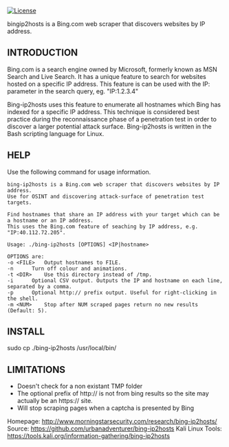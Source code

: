 [![License](https://img.shields.io/badge/license-GPLv2-green.svg)](https://raw.githubusercontent.com/urbanadventurer/whatweb/master/LICENSE)

bingip2hosts is a Bing.com web scraper that discovers websites by IP address.

INTRODUCTION
------------
Bing.com is a search engine owned by Microsoft, formerly known as MSN Search and Live Search. It has a unique feature to search for websites hosted on a specific IP address. This feature is can be used with the IP: parameter in the search query, eg. "IP:1.2.3.4"

Bing-ip2hosts uses this feature to enumerate all hostnames which Bing has indexed for a specific IP address. This technique is considered best practice during the reconnaissance phase of a penetration test in order to discover a larger potential attack surface. Bing-ip2hosts is written in the Bash scripting language for Linux.

HELP
-------
Use the following command for usage information.

```
bing-ip2hosts is a Bing.com web scraper that discovers websites by IP address.
Use for OSINT and discovering attack-surface of penetration test targets.

Find hostnames that share an IP address with your target which can be a hostname or an IP address.
This uses the Bing.com feature of seaching by IP address, e.g. "IP:40.112.72.205".

Usage: ./bing-ip2hosts [OPTIONS] <IP|hostname>

OPTIONS are:
-o <FILE>	Output hostnames to FILE.
-n		Turn off colour and animations.
-t <DIR>	Use this directory instead of /tmp.
-i		Optional CSV output. Outputs the IP and hostname on each line, separated by a comma.
-p		Optional http:// prefix output. Useful for right-clicking in the shell.
-m <NUM>	Stop after NUM scraped pages return no new results (Default: 5). 
```

INSTALL
-------
sudo cp ./bing-ip2hosts /usr/local/bin/


LIMITATIONS
-----------
* Doesn't check for a non existant TMP folder
* The optional prefix of http:// is not from bing results so the site may actually be an https:// site.
* Will stop scraping pages when a captcha is presented by Bing

Homepage: http://www.morningstarsecurity.com/research/bing-ip2hosts/
Source: https://github.com/urbanadventurer/bing-ip2hosts
Kali Linux Tools: https://tools.kali.org/information-gathering/bing-ip2hosts
